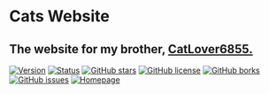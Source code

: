 # Cats Website

## The website for my brother, [CatLover6855.](https://www.roblox.com/users/129701348/profile "Check out CatLover6855's Roblox Page")

[![Version](https://img.shields.io/badge/Version-0.1.0-green.svg?style=flat-square)](https://github.com/FHGDev/cats-website/releases)
[![Status](https://img.shields.io/badge/Status-Ready-green.svg?style=flat-square)]()
[![GitHub stars](https://img.shields.io/github/stars/FHGDev/JSHulkbot.svg?style=flat-square)](https://github.com/FHGDev/cats-website/stargazers)
[![GitHub license](https://img.shields.io/github/license/FHGDev/JSHulkbot.svg?style=flat-square)](https://github.com/FHGDev/cats-website/blob/master/LICENSE)
[![GitHub borks](https://img.shields.io/github/forks/FHGDev/JSHulkbot.svg?style=flat-square)](https://github.com/FHGDev/cats-website/network)
[![GitHub issues](https://img.shields.io/github/issues/FHGDev/JSHulkbot.svg?style=flat-square)](https://github.com/FHGDev/cats-website/issues)
[![Homepage](https://img.shields.io/badge/bot-homepage-F96854.svg?style=flat-square)](https://catloverlovescats.tk/home "Go to CatLover's Homepage")
